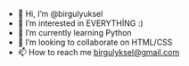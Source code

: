 - 👋 Hi, I’m @birgulyuksel
- 👀 I’m interested in EVERYTHİNG :)
- 🌱 I’m currently learning Python
- 💞️ I’m looking to collaborate on HTML/CSS
- 📫 How to reach me birgulyksel@gmail.com

<!---
birgulyuksel/birgulyuksel is a ✨ special ✨ repository because its `README.md` (this file) appears on your GitHub profile.
You can click the Preview link to take a look at your changes.
--->
